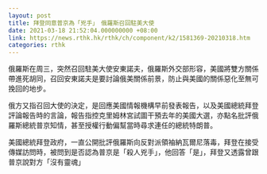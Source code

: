 ```yaml
---
layout: post
title: 拜登同意普京為「兇手」　俄羅斯召回駐美大使
date: 2021-03-18 21:52:04.000000000 +08:00
link: https://news.rthk.hk/rthk/ch/component/k2/1581369-20210318.htm
categories: rthk
---
```


俄羅斯在周三，突然召回駐美大使安東諾夫，俄羅斯外交部形容，美國將雙方關係帶進死胡同，召回安東諾夫是要討論俄美關係前景，防止與美國的關係惡化至無可挽回的地步。

俄方又指召回大使的決定，是回應美國情報機構早前發表報告，以及美國總統拜登評論報告時的言論，報告指控克里姆林宮試圖干預去年的美國大選，亦點名批評俄羅斯總統普京知情，甚至授權行動偏幫當時尋求連任的總統特朗普。

美國總統拜登政府，一直公開批評俄羅斯向反對派領袖納瓦爾尼落毒，拜登在接受傳媒訪問時，被問到是否認為普京是「殺人兇手」，他回答「是」，拜登又透露曾跟普京說對方「沒有靈魂」
